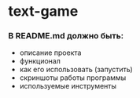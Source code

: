 # text-game

### В README.md должно быть:
- описание проекта
- функционал
- как его использовать (запустить)
- скриншоты работы программы
- используемые инструменты